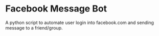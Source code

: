 # Facebook Message Bot

A python script to automate user login into facebook.com and sending message to a friend/group.